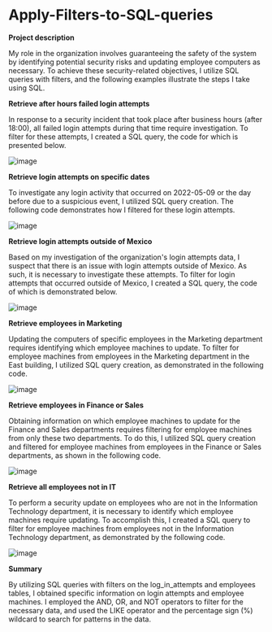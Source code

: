 # Apply-Filters-to-SQL-queries
<!-- This Project was done in my Google Cybersecurity training -->

<b>Project description</b>

My role in the organization involves guaranteeing the safety of the system by identifying potential security risks and updating employee computers as necessary. To achieve these security-related objectives, I utilize SQL queries with filters, and the following examples illustrate the steps I take using SQL.


<b>Retrieve after hours failed login attempts</b>

In response to a security incident that took place after business hours (after 18:00), all failed login attempts during that time require investigation. To filter for these attempts, I created a SQL query, the code for which is presented below.

![image](https://user-images.githubusercontent.com/131769679/236780856-e1fe303a-f207-4f5b-89f1-f1735e1c11e4.png)


<b>Retrieve login attempts on specific dates</b>

To investigate any login activity that occurred on 2022-05-09 or the day before due to a suspicious event, I utilized SQL query creation. The following code demonstrates how I filtered for these login attempts.

![image](https://user-images.githubusercontent.com/131769679/236781348-717d9891-bbe9-464e-8b93-ec80b4eeadf0.png)

<b>Retrieve login attempts outside of Mexico</b>

Based on my investigation of the organization's login attempts data, I suspect that there is an issue with login attempts outside of Mexico. As such, it is necessary to investigate these attempts. To filter for login attempts that occurred outside of Mexico, I created a SQL query, the code of which is demonstrated below.

![image](https://user-images.githubusercontent.com/131769679/236782025-91a59700-6ff6-4046-b89e-89c6fff35306.png)

<b>Retrieve employees in Marketing</b>

Updating the computers of specific employees in the Marketing department requires identifying which employee machines to update. To filter for employee machines from employees in the Marketing department in the East building, I utilized SQL query creation, as demonstrated in the following code.

![image](https://user-images.githubusercontent.com/131769679/236782192-0f385129-2467-40b8-b481-16d324527c50.png)

<b>Retrieve employees in Finance or Sales</b>

Obtaining information on which employee machines to update for the Finance and Sales departments requires filtering for employee machines from only these two departments. To do this, I utilized SQL query creation and filtered for employee machines from employees in the Finance or Sales departments, as shown in the following code.

![image](https://user-images.githubusercontent.com/131769679/236782419-c786c8ea-e607-4d09-a818-74d51fb02a28.png)

<b>Retrieve all employees not in IT</b>

To perform a security update on employees who are not in the Information Technology department, it is necessary to identify which employee machines require updating. To accomplish this, I created a SQL query to filter for employee machines from employees not in the Information Technology department, as demonstrated by the following code.

![image](https://user-images.githubusercontent.com/131769679/236782659-7f04d74d-0907-424e-bbf2-bc7c031615e5.png)

<b>Summary</b>

By utilizing SQL queries with filters on the log_in_attempts and employees tables, I obtained specific information on login attempts and employee machines. I employed the AND, OR, and NOT operators to filter for the necessary data, and used the LIKE operator and the percentage sign (%) wildcard to search for patterns in the data.
